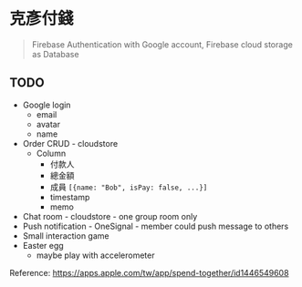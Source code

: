 # 克彥付錢

> Firebase Authentication with Google account, Firebase cloud storage as Database

## TODO

* Google login
  * email
  * avatar
  * name
* Order CRUD - cloudstore
  * Column
    * 付款人
    * 總金額
    * 成員 `[{name: "Bob", isPay: false, ...}]`
    * timestamp
    * memo
* Chat room - cloudstore - one group room only
* Push notification - OneSignal - member could push message to others
* Small interaction game
* Easter egg
  * maybe play with accelerometer



Reference:
https://apps.apple.com/tw/app/spend-together/id1446549608